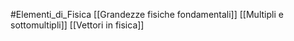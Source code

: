 #Elementi_di_Fisica
[[Grandezze fisiche fondamentali]]
[[Multipli e sottomultipli]]
[[Vettori in fisica]]

